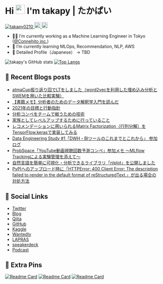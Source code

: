 <!-- created https://rahuldkjain.github.io/gh-profile-readme-generator/ -->
# Hi <img src="https://raw.githubusercontent.com/MartinHeinz/MartinHeinz/master/wave.gif" width="30px">  I'm takapy | たかぱい

<p align="left"> 
  <a href="https://github.com/takapy0210/takapy0210/">
    <img src="https://komarev.com/ghpvc/?username=takapy0210" alt="takapy0210" />
  </a>
  <a href="http://twitter.com/takapy0210">
    <img height="20" src="https://img.shields.io/twitter/follow/takapy0210?label=Twitter&logo=twitter&style=flat" />
  </a>
  <a href="https://github.com/takapy0210">
    <img height="20" src="https://img.shields.io/github/followers/takapy0210?label=follow&logo=github&style=flat" />
  </a>
</p>

- 🧑‍💻 I’m currently working as a Machine Learning Engineer in Tokyo ([@Connehito inc.](https://connehito.com/))
- 🌱 I’m currently learning MLOps, Recommendation, NLP, AWS
- 👀 Detailed Profile（Japanese） → TBD

![takapy's GitHub stats](https://github-readme-stats.vercel.app/api?username=takapy0210&show_icons=true&theme=onedark)
[![Top Langs](https://github-readme-stats.vercel.app/api/top-langs/?username=takapy0210&theme=onedark&hide=jupyter%20notebook,html)](https://github.com/anuraghazra/github-readme-stats)

## 📝 Recent Blogs posts
<!-- BLOG-POST-LIST:START -->
- [atmaCup振り返り回でLTをしました（word2vecを利用した埋め込み分析と SWEMを用いた比較実験）](https://www.takapy.work/entry/2021/02/27/122300)
- [【書籍メモ】分析者のためのデータ解釈学入門を読んだ](https://www.takapy.work/entry/2021/01/17/201348)
- [2021年の目標と行動指針](https://www.takapy.work/entry/2021/01/01/232255)
- [分析コンペをチームで戦うための技術](https://www.takapy.work/entry/2020/12/22/225715)
- [家族としてレベルアップするために行っていること](https://www.takapy.work/entry/2020/12/17/083704)
- [レコメンデーションに用いられるMatrix Factorization（行列分解）をTensorFlow.kerasで実装してみる](https://www.takapy.work/entry/2020/12/10/090131)
- [Data Engineering Study #1「DWH・BIツールのこれまでとこれから」 参加ログ](https://www.takapy.work/entry/2020/07/15/214419)
- [ProbSpace「YouTube動画視聴回数予測コンペ」参加メモ 〜MLflow Trackingによる実験管理を添えて〜](https://www.takapy.work/entry/2020/07/05/125507)
- [自然言語を簡単に可視化・分析できるライブラリ「nlplot」を公開しました](https://www.takapy.work/entry/2020/05/17/192947)
- [PyPIへのアップロード時に「HTTPError: 400 Client Error: The description failed to render in the default format of reStructuredText.」が出る場合の対処方法](https://www.takapy.work/entry/2020/05/10/155856)
<!-- BLOG-POST-LIST:END -->

## 🚀 Social Links
- [Twitter](https://twitter.com/takapy0210)
- [Blog](https://www.takapy.work)
- [Qiita](https://qiita.com/takapy0210)
- [GitHub](https://github.com/takapy0210)
- [Kaggle](https://www.kaggle.com/takanobu0210)
- [Wantedly](https://www.wantedly.com/users/83812603)
- [LAPRAS](https://lapras.com/public/ATZDLYC)
- [speakerdeck](https://speakerdeck.com/takapy)
- [Podcast](https://github.com/shyaginuma/geek-engineer-future)

## 📌 Extra Pins

[![Readme Card](https://github-readme-stats.vercel.app/api/pin/?username=takapy0210&repo=nlplot&theme=onedark)](https://github.com/anuraghazra/github-readme-stats)
[![Readme Card](https://github-readme-stats.vercel.app/api/pin/?username=takapy0210&repo=takaggle&theme=onedark)](https://github.com/anuraghazra/github-readme-stats)
[![Readme Card](https://github-readme-stats.vercel.app/api/pin/?username=takapy0210&repo=geek_blog&theme=onedark)](https://github.com/anuraghazra/github-readme-stats)
